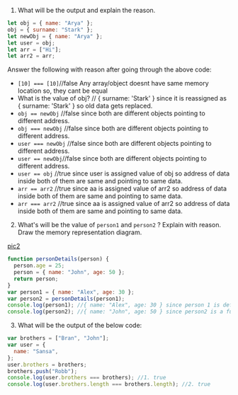 1. What will be the output and explain the reason.

```js
let obj = { name: "Arya" };
obj = { surname: "Stark" };
let newObj = { name: "Arya" };
let user = obj;
let arr = ["Hi"];
let arr2 = arr;
```

Answer the following with reason after going through the above code:

- `[10] === [10]`//false Any array/object doesnt have same memory location so, they cant be equal
- What is the value of obj? // { surname: 'Stark' } since it is reassigned as { surname: 'Stark' } so old data gets replaced.
- `obj == newObj` //false since both are different objects pointing to different address.
- `obj === newObj` //false since both are different objects pointing to different address.
- `user === newObj` //false since both are different objects pointing to different address.
- `user == newObj`//false since both are different objects pointing to different address.
- `user == obj` //true since user is assigned value of obj so address of data inside both of them are same and pointing to same data.
- `arr == arr2` //true since aa is assigned value of arr2 so address of data inside both of them are same and pointing to same data.
- `arr === arr2` //true since aa is assigned value of arr2 so address of data inside both of them are same and pointing to same data.

2. What's will be the value of `person1` and `person2` ? Explain with reason. Draw the memory representation diagram.

<!-- To add this image here use ![name](./hello.jpg) -->

[pic2](./photo1657044754.jpeg)

```js
function personDetails(person) {
  person.age = 25;
  person = { name: "John", age: 50 };
  return person;
}
var person1 = { name: "Alex", age: 30 };
var person2 = personDetails(person1);
console.log(person1); //{ name: "Alex", age: 30 } since person 1 is defined as this property.
console.log(person2); //{ name: "John", age: 50 } since person2 is a function with parameter as person1 and the function updates the value of person1(inside function only) as { name: "John", age: 50 } so person 2 is { name: "John", age: 50 }.
```

3. What will be the output of the below code:

```js
var brothers = ["Bran", "John"];
var user = {
  name: "Sansa",
};
user.brothers = brothers;
brothers.push("Robb");
console.log(user.brothers === brothers); //1. true
console.log(user.brothers.length === brothers.length); //2. true
```

